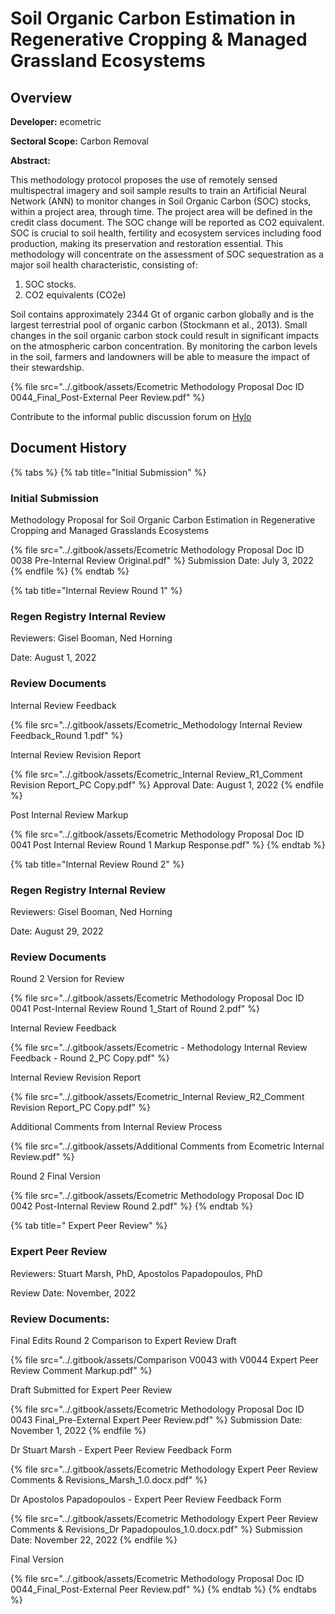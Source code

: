 # Soil Organic Carbon Estimation in Regenerative Cropping & Managed Grassland Ecosystems

## Overview

**Developer:** ecometric

**Sectoral Scope:** Carbon Removal

**Abstract:**

This methodology protocol proposes the use of remotely sensed multispectral imagery and soil sample results to train an Artificial Neural Network (ANN) to monitor changes in Soil Organic Carbon (SOC) stocks, within a project area, through time. The project area will be defined in the credit class document. The SOC change will be reported as CO2 equivalent. SOC is crucial to soil health, fertility and ecosystem services including food production, making its preservation and restoration essential. This methodology will concentrate on the assessment of SOC sequestration as a major soil health characteristic, consisting of:

1. SOC stocks.
2. CO2 equivalents (CO2e)

Soil contains approximately 2344 Gt of organic carbon globally and is the largest terrestrial pool of organic carbon (Stockmann et al., 2013). Small changes in the soil organic carbon stock could result in significant impacts on the atmospheric carbon concentration. By monitoring the carbon levels in the soil, farmers and landowners will be able to measure the impact of their stewardship.

{% file src="../.gitbook/assets/Ecometric Methodology Proposal Doc ID 0044_Final_Post-External Peer Review.pdf" %}

Contribute to the informal public discussion forum on [Hylo](https://www.hylo.com/groups/regen-registry-public-comment/post/57001)

## Document History

{% tabs %}
{% tab title="Initial Submission" %}
### Initial Submission

Methodology Proposal for Soil Organic Carbon Estimation in Regenerative Cropping and Managed Grasslands Ecosystems

{% file src="../.gitbook/assets/Ecometric Methodology Proposal Doc ID 0038 Pre-Internal Review Original.pdf" %}
Submission Date: July 3, 2022
{% endfile %}
{% endtab %}

{% tab title="Internal Review Round 1" %}
###

### Regen Registry Internal Review

Reviewers: Gisel Booman, Ned Horning

Date: August 1, 2022



### Review Documents

Internal Review Feedback

{% file src="../.gitbook/assets/Ecometric_Methodology Internal Review Feedback_Round 1.pdf" %}

Internal Review Revision Report

{% file src="../.gitbook/assets/Ecometric_Internal Review_R1_Comment Revision Report_PC Copy.pdf" %}
Approval Date: August 1, 2022
{% endfile %}

Post Internal Review Markup

{% file src="../.gitbook/assets/Ecometric Methodology Proposal Doc ID 0041 Post Internal Review Round 1 Markup Response.pdf" %}
{% endtab %}

{% tab title="Internal Review Round 2" %}
### Regen Registry Internal Review

Reviewers: Gisel Booman, Ned Horning

Date: August 29, 2022



### Review Documents

Round 2 Version for Review

{% file src="../.gitbook/assets/Ecometric Methodology Proposal Doc ID 0041 Post-Internal Review Round 1_Start of Round 2.pdf" %}

Internal Review Feedback

{% file src="../.gitbook/assets/Ecometric - Methodology Internal Review Feedback - Round 2_PC Copy.pdf" %}

Internal Review Revision Report

{% file src="../.gitbook/assets/Ecometric_Internal Review_R2_Comment Revision Report_PC Copy.pdf" %}

Additional Comments from Internal Review Process

{% file src="../.gitbook/assets/Additional Comments from Ecometric Internal Review.pdf" %}

Round 2 Final Version

{% file src="../.gitbook/assets/Ecometric Methodology Proposal Doc ID 0042 Post-Internal Review Round 2.pdf" %}
{% endtab %}

{% tab title=" Expert Peer Review" %}
### **Expert Peer Review**

Reviewers: Stuart Marsh, PhD, Apostolos Papadopoulos, PhD

Review Date: November, 2022



### Review Documents:

Final Edits Round 2 Comparison to Expert Review Draft

{% file src="../.gitbook/assets/Comparison V0043 with V0044 Expert Peer Review Comment Markup.pdf" %}

Draft Submitted for Expert Peer Review

{% file src="../.gitbook/assets/Ecometric Methodology Proposal Doc ID 0043 Final_Pre-External Expert Peer Review.pdf" %}
Submission Date: November 1, 2022
{% endfile %}

Dr Stuart Marsh - Expert Peer Review Feedback Form

{% file src="../.gitbook/assets/Ecometric Methodology Expert Peer Review Comments & Revisions_Marsh_1.0.docx.pdf" %}

Dr Apostolos Papadopoulos - Expert Peer Review Feedback Form

{% file src="../.gitbook/assets/Ecometric Methodology Expert Peer Review Comments & Revisions_Dr Papadopoulos_1.0.docx.pdf" %}
Submission Date: November 22, 2022
{% endfile %}

Final Version&#x20;

{% file src="../.gitbook/assets/Ecometric Methodology Proposal Doc ID 0044_Final_Post-External Peer Review.pdf" %}
{% endtab %}
{% endtabs %}
